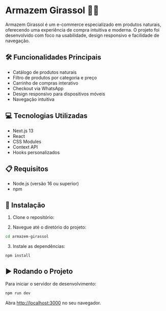 # Armazem Girassol 🌿🌻 

Armazem Girassol é um e-commerce especializado em produtos naturais, oferecendo uma experiência de compra intuitiva e moderna. O projeto foi desenvolvido com foco na usabilidade, design responsivo e facilidade de navegação.

## 🛠️ Funcionalidades Principais

- Catálogo de produtos naturais
- Filtro de produtos por categoria e preço
- Carrinho de compras interativo
- Checkout via WhatsApp
- Design responsivo para dispositivos móveis
- Navegação intuitiva

## 💻 Tecnologias Utilizadas

- Next.js 13
- React
- CSS Modules
- Context API
- Hooks personalizados

## 📋 Requisitos

- Node.js (versão 16 ou superior)
- npm

## 🚀 Instalação

1. Clone o repositório:

2. Navegue até o diretório do projeto:
```bash
cd armazem-girassol
```

3. Instale as dependências:
```bash
npm install
```

## ▶️ Rodando o Projeto

Para iniciar o servidor de desenvolvimento:

```bash
npm run dev
```

Abra [http://localhost:3000](http://localhost:3000) no seu navegador.

